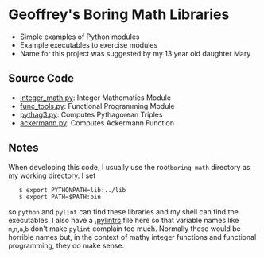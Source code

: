 # Geoffrey's Boring Math Libraries

* Simple examples of Python modules
* Example executables to exercise modules
* Name for this project was suggested by my 13 year old daughter Mary

## Source Code

* [integer\_math.py](lib/integer_math.py): Integer Mathematics Module
* [func\_tools.py](lib/func_tools.py): Functional Programming Module
* [pythag3.py](bin/pythag3.py): Computes Pythagorean Triples
* [ackermann.py](bin/ackermann.py): Computes Ackermann Function

## Notes

When developing this code, I usually use the root`boring_math`
directory as my working directory.  I set

```
   $ export PYTHONPATH=lib:../lib
   $ export PATH=$PATH:bin
```

so `python` and `pylint` can find these libraries and my shell can
find the executables.  I also have a [.pylintrc](.pylintrc) file
here so that variable names like `m`,`n`,`a`,`b` don't make `pylint`
complain too much.  Normally these would be horrible names but,
in the context of mathy integer functions and functional programming,
they do make sense.
